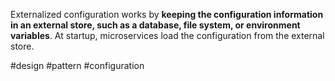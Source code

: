 Externalized configuration works by **keeping the configuration information in an external store, such as a database, file system, or environment variables**. At startup, microservices load the configuration from the external store.

#design #pattern #configuration